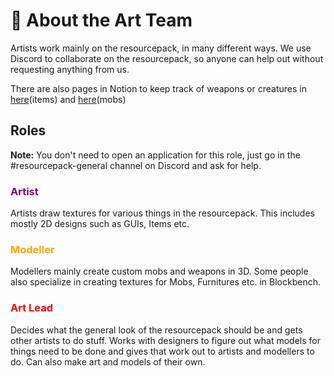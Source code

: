 # 🎨 About the Art Team

Artists work mainly on the resourcepack, in many different ways.
We use Discord to collaborate on the resourcepack, so anyone can help out without requesting anything from us.

There are also pages in Notion to keep track of weapons or creatures in [here](https://www.notion.so/gensokyorealoaded/afc6a9450ab048debb45474e0819e138?v=19d48d004b8e49f19553356274f49e91)(items) and [here](https://www.notion.so/gensokyorealoaded/0f4aa9d48f3e45e5b61e2b49f9f504e2?v=64296c0854104e15b819c6a51687a8ba)(mobs)

## Roles

**Note:** You don't need to open an application for this role, just go in the #resourcepack-general channel on Discord and ask for help.

#### <h3 style="color:purple;">Artist</h3>

Artists draw textures for various things in the resourcepack. This includes mostly 2D designs such as GUIs, Items etc.&#x20;

#### <h3 style="color:orange;">Modeller</h3>

Modellers mainly create custom mobs and weapons in 3D. Some people also specialize in creating textures for Mobs, Furnitures etc. in Blockbench.&#x20;

### <h3 style="color:red;">Art Lead</h3>

Decides what the general look of the resourcepack should be and gets other artists to do stuff. Works with designers to figure out what models for things need to be done and gives that work out to artists and modellers to do. Can also make art and models of their own.